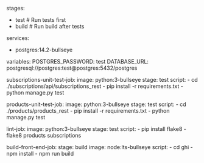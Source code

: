<!-- This will be .gitlab-ci.yml file: -->


stages:
  - test   # Run tests first
  - build  # Run build after tests

services:
  - postgres:14.2-bullseye

variables:
  POSTGRES_PASSWORD: test
  DATABASE_URL: postgresql://postgres:test@postgres:5432/postgres

subscriptions-unit-test-job:
  image: python:3-bullseye
  stage: test
  script:
    - cd ./subscriptions/api/subscriptions_rest
    - pip install -r requirements.txt
    - python manage.py test

products-unit-test-job:
  image: python:3-bullseye
  stage: test
  script:
    - cd ./products/products_rest
    - pip install -r requirements.txt
    - python manage.py test

lint-job:
  image: python:3-bullseye
  stage: test
  script:
    - pip install flake8
    - flake8 products subscriptions

build-front-end-job:
  stage: build
  image: node:lts-bullseye
  script:
    - cd ghi
    - npm install
    - npm run build


<!-- first page of CD instructions has example sections also for:

build-back-end-job
deploy-back-end-job-heroku
heroku-release
pages (to deploy with GitLab Pages)

I don't understand commit tags -->
